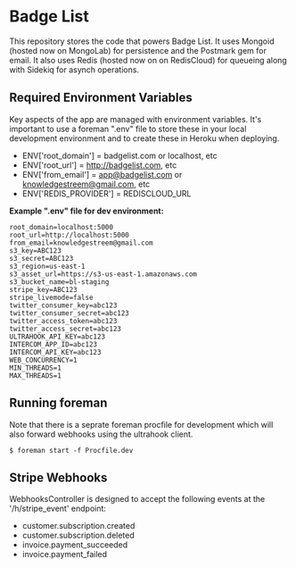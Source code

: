 # Badge List #

This repository stores the code that powers Badge List. It uses Mongoid (hosted now on MongoLab) for persistence and 
the Postmark gem for email. It also uses Redis (hosted now on on RedisCloud) for queueing along with Sidekiq for asynch operations.

## Required Environment Variables ##

Key aspects of the app are managed with environment variables.  It's important to use a foreman
".env" file to store these in your local development environment and to create these in Heroku
when deploying.
- ENV['root_domain'] = badgelist.com or localhost, etc
- ENV['root_url'] = http://badgelist.com, etc
- ENV['from_email'] = app@badgelist.com or knowledgestreem@gmail.com, etc
- ENV['REDIS_PROVIDER'] = REDISCLOUD_URL

**Example ".env" file for dev environment:**
```
root_domain=localhost:5000
root_url=http://localhost:5000
from_email=knowledgestreem@gmail.com
s3_key=ABC123
s3_secret=ABC123
s3_region=us-east-1
s3_asset_url=https://s3-us-east-1.amazonaws.com
s3_bucket_name=bl-staging
stripe_key=ABC123
stripe_livemode=false
twitter_consumer_key=abc123
twitter_consumer_secret=abc123
twitter_access_token=abc123
twitter_access_secret=abc123
ULTRAHOOK_API_KEY=abc123
INTERCOM_APP_ID=abc123
INTERCOM_API_KEY=abc123
WEB_CONCURRENCY=1
MIN_THREADS=1
MAX_THREADS=1
```

## Running foreman ##

Note that there is a seprate foreman procfile for development which will also forward webhooks
using the ultrahook client.
```
$ foreman start -f Procfile.dev
```

## Stripe Webhooks ##

WebhooksController is designed to accept the following events at the '/h/stripe_event' endpoint:
- customer.subscription.created
- customer.subscription.deleted
- invoice.payment_succeeded
- invoice.payment_failed
